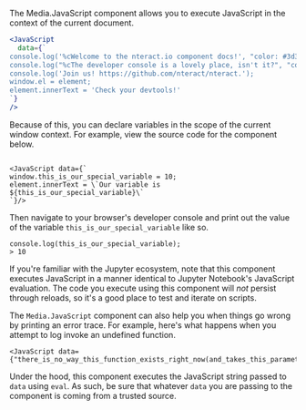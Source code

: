 The Media.JavaScript component allows you to execute JavaScript in the context of the current document.

```jsx
<JavaScript
  data={`
console.log('%cWelcome to the nteract.io component docs!', "color: #3d3d3d; font-size: 24px;");
console.log("%cThe developer console is a lovely place, isn't it?", "color: #3d3d3d; font-size: 16px;");
console.log('Join us! https://github.com/nteract/nteract.');
window.el = element;
element.innerText = 'Check your devtools!'
`}
/>
```

Because of this, you can declare variables in the scope of the current window context. For example, view the source code for the component below.

```

<JavaScript data={`
window.this_is_our_special_variable = 10;
element.innerText = \`Our variable is ${this_is_our_special_variable}\`
`}/>
```

Then navigate to your browser's developer console and print out the value of the variable `this_is_our_special_variable` like so.

```plaintext
console.log(this_is_our_special_variable);
> 10
```

If you're familiar with the Jupyter ecosystem, note that this component executes JavaScript in a manner identical to Jupyter Notebook's JavaScript evaluation. The code you execute using this component will _not_ persist through reloads, so it's a good place to test and iterate on scripts.

The `Media.JavaScript` component can also help you when things go wrong by printing an error trace. For example, here's what happens when you attempt to log invoke an undefined function.

```
<JavaScript data={"there_is_no_way_this_function_exists_right_now(and_takes_this_parameter)"}/>
```

Under the hood, this component executes the JavaScript string passed to `data` using `eval`. As such, be sure that whatever `data` you are passing to the component is coming from a trusted source.
